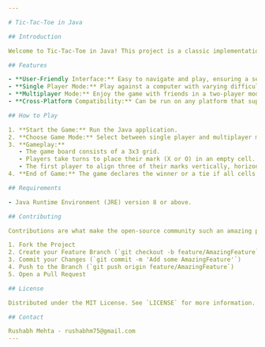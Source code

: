 ```yaml
---

# Tic-Tac-Toe in Java

## Introduction

Welcome to Tic-Tac-Toe in Java! This project is a classic implementation of the well-known Tic-Tac-Toe game, written in Java. It's designed to provide a simple yet engaging gaming experience. Whether you're a beginner in Java looking to understand game development basics or an enthusiast searching for a classic game, this project is for you.

## Features

- **User-Friendly Interface:** Easy to navigate and play, ensuring a seamless gaming experience.
- **Single Player Mode:** Play against a computer with varying difficulty levels.
- **Multiplayer Mode:** Enjoy the game with friends in a two-player mode.
- **Cross-Platform Compatibility:** Can be run on any platform that supports Java, making it accessible to a wide range of users.

## How to Play

1. **Start the Game:** Run the Java application.
2. **Choose Game Mode:** Select between single player and multiplayer modes.
3. **Gameplay:**
   - The game board consists of a 3x3 grid.
   - Players take turns to place their mark (X or O) in an empty cell.
   - The first player to align three of their marks vertically, horizontally, or diagonally wins.
4. **End of Game:** The game declares the winner or a tie if all cells are filled without a winning condition.

## Requirements

- Java Runtime Environment (JRE) version 8 or above.

## Contributing

Contributions are what make the open-source community such an amazing place to learn, inspire, and create. Any contributions you make are **greatly appreciated**.

1. Fork the Project
2. Create your Feature Branch (`git checkout -b feature/AmazingFeature`)
3. Commit your Changes (`git commit -m 'Add some AmazingFeature'`)
4. Push to the Branch (`git push origin feature/AmazingFeature`)
5. Open a Pull Request

## License

Distributed under the MIT License. See `LICENSE` for more information.

## Contact

Rushabh Mehta - rushabhm75@gmail.com
---
```

